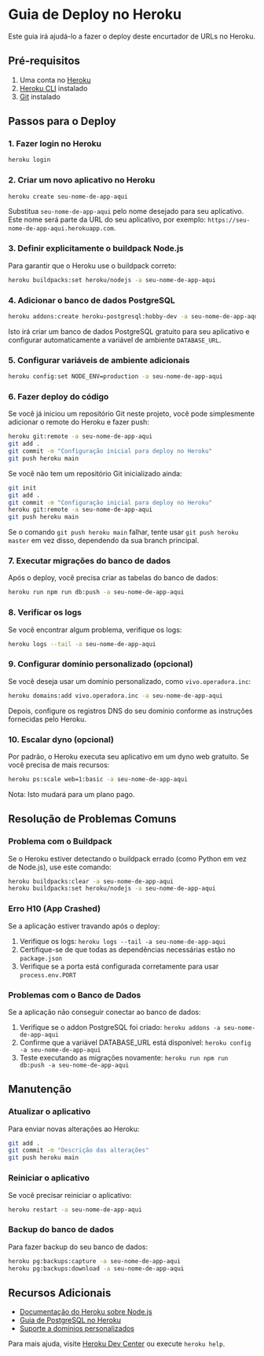 # Guia de Deploy no Heroku

Este guia irá ajudá-lo a fazer o deploy deste encurtador de URLs no Heroku.

## Pré-requisitos

1. Uma conta no [Heroku](https://signup.heroku.com/)
2. [Heroku CLI](https://devcenter.heroku.com/articles/heroku-cli) instalado
3. [Git](https://git-scm.com/) instalado

## Passos para o Deploy

### 1. Fazer login no Heroku

```bash
heroku login
```

### 2. Criar um novo aplicativo no Heroku

```bash
heroku create seu-nome-de-app-aqui
```

Substitua `seu-nome-de-app-aqui` pelo nome desejado para seu aplicativo. Este nome será parte da URL do seu aplicativo, por exemplo: `https://seu-nome-de-app-aqui.herokuapp.com`.

### 3. Definir explicitamente o buildpack Node.js

Para garantir que o Heroku use o buildpack correto:

```bash
heroku buildpacks:set heroku/nodejs -a seu-nome-de-app-aqui
```

### 4. Adicionar o banco de dados PostgreSQL

```bash
heroku addons:create heroku-postgresql:hobby-dev -a seu-nome-de-app-aqui
```

Isto irá criar um banco de dados PostgreSQL gratuito para seu aplicativo e configurar automaticamente a variável de ambiente `DATABASE_URL`.

### 5. Configurar variáveis de ambiente adicionais

```bash
heroku config:set NODE_ENV=production -a seu-nome-de-app-aqui
```

### 6. Fazer deploy do código

Se você já iniciou um repositório Git neste projeto, você pode simplesmente adicionar o remote do Heroku e fazer push:

```bash
heroku git:remote -a seu-nome-de-app-aqui
git add .
git commit -m "Configuração inicial para deploy no Heroku"
git push heroku main
```

Se você não tem um repositório Git inicializado ainda:

```bash
git init
git add .
git commit -m "Configuração inicial para deploy no Heroku"
heroku git:remote -a seu-nome-de-app-aqui
git push heroku main
```

Se o comando `git push heroku main` falhar, tente usar `git push heroku master` em vez disso, dependendo da sua branch principal.

### 7. Executar migrações do banco de dados

Após o deploy, você precisa criar as tabelas do banco de dados:

```bash
heroku run npm run db:push -a seu-nome-de-app-aqui
```

### 8. Verificar os logs

Se você encontrar algum problema, verifique os logs:

```bash
heroku logs --tail -a seu-nome-de-app-aqui
```

### 9. Configurar domínio personalizado (opcional)

Se você deseja usar um domínio personalizado, como `vivo.operadora.inc`:

```bash
heroku domains:add vivo.operadora.inc -a seu-nome-de-app-aqui
```

Depois, configure os registros DNS do seu domínio conforme as instruções fornecidas pelo Heroku.

### 10. Escalar dyno (opcional)

Por padrão, o Heroku executa seu aplicativo em um dyno web gratuito. Se você precisa de mais recursos:

```bash
heroku ps:scale web=1:basic -a seu-nome-de-app-aqui
```

Nota: Isto mudará para um plano pago.

## Resolução de Problemas Comuns

### Problema com o Buildpack

Se o Heroku estiver detectando o buildpack errado (como Python em vez de Node.js), use este comando:

```bash
heroku buildpacks:clear -a seu-nome-de-app-aqui
heroku buildpacks:set heroku/nodejs -a seu-nome-de-app-aqui
```

### Erro H10 (App Crashed)

Se a aplicação estiver travando após o deploy:

1. Verifique os logs: `heroku logs --tail -a seu-nome-de-app-aqui`
2. Certifique-se de que todas as dependências necessárias estão no `package.json`
3. Verifique se a porta está configurada corretamente para usar `process.env.PORT`

### Problemas com o Banco de Dados

Se a aplicação não conseguir conectar ao banco de dados:

1. Verifique se o addon PostgreSQL foi criado: `heroku addons -a seu-nome-de-app-aqui`
2. Confirme que a variável DATABASE_URL está disponível: `heroku config -a seu-nome-de-app-aqui`
3. Teste executando as migrações novamente: `heroku run npm run db:push -a seu-nome-de-app-aqui`

## Manutenção

### Atualizar o aplicativo

Para enviar novas alterações ao Heroku:

```bash
git add .
git commit -m "Descrição das alterações"
git push heroku main
```

### Reiniciar o aplicativo

Se você precisar reiniciar o aplicativo:

```bash
heroku restart -a seu-nome-de-app-aqui
```

### Backup do banco de dados

Para fazer backup do seu banco de dados:

```bash
heroku pg:backups:capture -a seu-nome-de-app-aqui
heroku pg:backups:download -a seu-nome-de-app-aqui
```

## Recursos Adicionais

- [Documentação do Heroku sobre Node.js](https://devcenter.heroku.com/categories/nodejs-support)
- [Guia de PostgreSQL no Heroku](https://devcenter.heroku.com/articles/heroku-postgresql)
- [Suporte a domínios personalizados](https://devcenter.heroku.com/articles/custom-domains)

Para mais ajuda, visite [Heroku Dev Center](https://devcenter.heroku.com/) ou execute `heroku help`.
